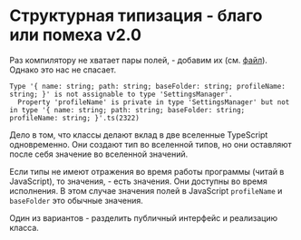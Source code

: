 # Структурная типизация - благо или помеха v2.0

Раз компилятору не хватает пары полей, - добавим их (см. [файл](https://codesandbox.io/s/step-2-demo-18-module-3-l9to0?file=/src/back-up-path.test.ts)). Однако это нас не спасает.

```terminal
Type '{ name: string; path: string; baseFolder: string; profileName: string; }' is not assignable to type 'SettingsManager'.
  Property 'profileName' is private in type 'SettingsManager' but not in type '{ name: string; path: string; baseFolder: string; profileName: string; }'.ts(2322)
```

Дело в том, что классы делают вклад в две вселенные TypeScript одновременно. Они создают тип во вселенной типов, но они оставляют после себя значение во вселенной значений.

Если типы не имеют отражения во время работы программы (читай в JavaScript), то значения, - есть значения. Они доступны во время исполнения. В этом случае значения полей в JavaScript `profileName` и `baseFolder` это обычные значения.

Один из вариантов - разделить публичный интерфейс и реализацию класса.

